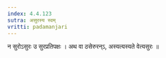 ```yaml
---
index: 4.4.123
sutra: असुरस्य स्वम्
vritti: padamanjari
---
```


 न सुरोऽसुरः उ सुरप्रतिपक्षः । अथ वा ठसेरुरन्ऽ, अस्यत्यस्यते वेत्यसुरः ॥